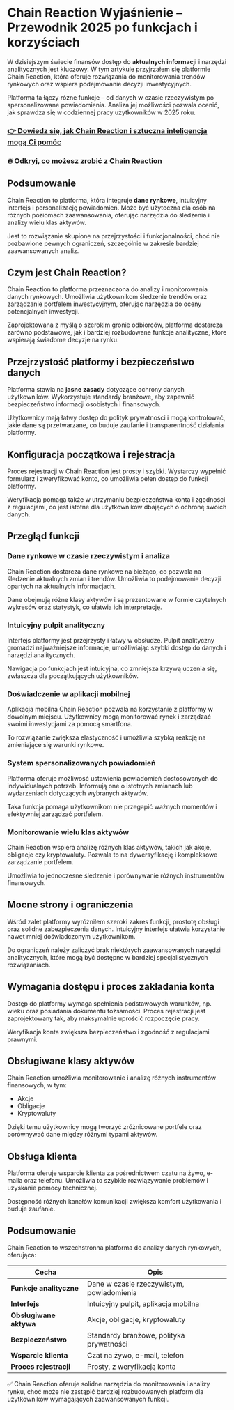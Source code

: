 # Chain Reaction Wyjaśnienie – Przewodnik 2025 po funkcjach i korzyściach
 

W dzisiejszym świecie finansów dostęp do **aktualnych informacji** i narzędzi analitycznych jest kluczowy. W tym artykule przyjrzałem się platformie Chain Reaction, która oferuje rozwiązania do monitorowania trendów rynkowych oraz wspiera podejmowanie decyzji inwestycyjnych.

Platforma ta łączy różne funkcje – od danych w czasie rzeczywistym po spersonalizowane powiadomienia. Analiza jej możliwości pozwala ocenić, jak sprawdza się w codziennej pracy użytkowników w 2025 roku.

### [👉 Dowiedz się, jak Chain Reaction i sztuczna inteligencja mogą Ci pomóc](https://tinyurl.com/2ykhtph2)
### [🔥 Odkryj, co możesz zrobić z Chain Reaction](https://tinyurl.com/2ykhtph2)
## Podsumowanie

Chain Reaction to platforma, która integruje **dane rynkowe**, intuicyjny interfejs i personalizację powiadomień. Może być użyteczna dla osób na różnych poziomach zaawansowania, oferując narzędzia do śledzenia i analizy wielu klas aktywów.

Jest to rozwiązanie skupione na przejrzystości i funkcjonalności, choć nie pozbawione pewnych ograniczeń, szczególnie w zakresie bardziej zaawansowanych analiz.

## Czym jest Chain Reaction?

Chain Reaction to platforma przeznaczona do analizy i monitorowania danych rynkowych. Umożliwia użytkownikom śledzenie trendów oraz zarządzanie portfelem inwestycyjnym, oferując narzędzia do oceny potencjalnych inwestycji.

Zaprojektowana z myślą o szerokim gronie odbiorców, platforma dostarcza zarówno podstawowe, jak i bardziej rozbudowane funkcje analityczne, które wspierają świadome decyzje na rynku.

## Przejrzystość platformy i bezpieczeństwo danych

Platforma stawia na **jasne zasady** dotyczące ochrony danych użytkowników. Wykorzystuje standardy branżowe, aby zapewnić bezpieczeństwo informacji osobistych i finansowych.

Użytkownicy mają łatwy dostęp do polityk prywatności i mogą kontrolować, jakie dane są przetwarzane, co buduje zaufanie i transparentność działania platformy.

## Konfiguracja początkowa i rejestracja

Proces rejestracji w Chain Reaction jest prosty i szybki. Wystarczy wypełnić formularz i zweryfikować konto, co umożliwia pełen dostęp do funkcji platformy.

Weryfikacja pomaga także w utrzymaniu bezpieczeństwa konta i zgodności z regulacjami, co jest istotne dla użytkowników dbających o ochronę swoich danych.

## Przegląd funkcji

### Dane rynkowe w czasie rzeczywistym i analiza

Chain Reaction dostarcza dane rynkowe na bieżąco, co pozwala na śledzenie aktualnych zmian i trendów. Umożliwia to podejmowanie decyzji opartych na aktualnych informacjach.

Dane obejmują różne klasy aktywów i są prezentowane w formie czytelnych wykresów oraz statystyk, co ułatwia ich interpretację.

### Intuicyjny pulpit analityczny

Interfejs platformy jest przejrzysty i łatwy w obsłudze. Pulpit analityczny gromadzi najważniejsze informacje, umożliwiając szybki dostęp do danych i narzędzi analitycznych.

Nawigacja po funkcjach jest intuicyjna, co zmniejsza krzywą uczenia się, zwłaszcza dla początkujących użytkowników.

### Doświadczenie w aplikacji mobilnej

Aplikacja mobilna Chain Reaction pozwala na korzystanie z platformy w dowolnym miejscu. Użytkownicy mogą monitorować rynek i zarządzać swoimi inwestycjami za pomocą smartfona.

To rozwiązanie zwiększa elastyczność i umożliwia szybką reakcję na zmieniające się warunki rynkowe.

### System spersonalizowanych powiadomień

Platforma oferuje możliwość ustawienia powiadomień dostosowanych do indywidualnych potrzeb. Informują one o istotnych zmianach lub wydarzeniach dotyczących wybranych aktywów.

Taka funkcja pomaga użytkownikom nie przegapić ważnych momentów i efektywniej zarządzać portfelem.

### Monitorowanie wielu klas aktywów

Chain Reaction wspiera analizę różnych klas aktywów, takich jak akcje, obligacje czy kryptowaluty. Pozwala to na dywersyfikację i kompleksowe zarządzanie portfelem.

Umożliwia to jednoczesne śledzenie i porównywanie różnych instrumentów finansowych.

## Mocne strony i ograniczenia

Wśród zalet platformy wyróżniłem szeroki zakres funkcji, prostotę obsługi oraz solidne zabezpieczenia danych. Intuicyjny interfejs ułatwia korzystanie nawet mniej doświadczonym użytkownikom.

Do ograniczeń należy zaliczyć brak niektórych zaawansowanych narzędzi analitycznych, które mogą być dostępne w bardziej specjalistycznych rozwiązaniach.

## Wymagania dostępu i proces zakładania konta

Dostęp do platformy wymaga spełnienia podstawowych warunków, np. wieku oraz posiadania dokumentu tożsamości. Proces rejestracji jest zaprojektowany tak, aby maksymalnie uprościć rozpoczęcie pracy.

Weryfikacja konta zwiększa bezpieczeństwo i zgodność z regulacjami prawnymi.

## Obsługiwane klasy aktywów

Chain Reaction umożliwia monitorowanie i analizę różnych instrumentów finansowych, w tym:

- Akcje  
- Obligacje  
- Kryptowaluty  

Dzięki temu użytkownicy mogą tworzyć zróżnicowane portfele oraz porównywać dane między różnymi typami aktywów.

## Obsługa klienta

Platforma oferuje wsparcie klienta za pośrednictwem czatu na żywo, e-maila oraz telefonu. Umożliwia to szybkie rozwiązywanie problemów i uzyskanie pomocy technicznej.

Dostępność różnych kanałów komunikacji zwiększa komfort użytkowania i buduje zaufanie.

## Podsumowanie

Chain Reaction to wszechstronna platforma do analizy danych rynkowych, oferująca:

| Cecha                        | Opis                                      |
|-----------------------------|-------------------------------------------|
| **Funkcje analityczne**      | Dane w czasie rzeczywistym, powiadomienia |
| **Interfejs**                | Intuicyjny pulpit, aplikacja mobilna      |
| **Obsługiwane aktywa**       | Akcje, obligacje, kryptowaluty             |
| **Bezpieczeństwo**           | Standardy branżowe, polityka prywatności  |
| **Wsparcie klienta**         | Czat na żywo, e-mail, telefon              |
| **Proces rejestracji**       | Prosty, z weryfikacją konta                 |

✅ Chain Reaction oferuje solidne narzędzia do monitorowania i analizy rynku, choć może nie zastąpić bardziej rozbudowanych platform dla użytkowników wymagających zaawansowanych funkcji.